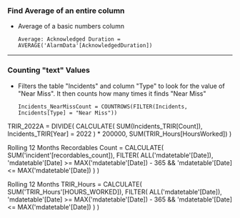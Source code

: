 ### Find Average of an entire column
  - Average of a basic numbers column
    ```
    Average: Acknowledged Duration = 
    AVERAGE('AlarmData'[AcknowledgedDuration])
    ```

***
### Counting "text" Values
  - Filters the table "Incidents" and column "Type" to look for the value of "Near Miss". It then counts how many times it finds "Near Miss"
    ```
    Incidents_NearMissCount = COUNTROWS(FILTER(Incidents, Incidents[Type] = "Near Miss"))
    ```

TRIR_2022A = 
DIVIDE(
    CALCULATE(
        SUM(Incidents_TRIR[Count]),
        Incidents_TRIR[Year] = 2022
    ) * 200000,
    SUM(TRIR_Hours[HoursWorked])
)


Rolling 12 Months Recordables Count = 
CALCULATE(
    SUM('incident'[recordables_count]),
    FILTER(
        ALL('mdatetable'[Date]),
        'mdatetable'[Date] >= MAX('mdatetable'[Date]) - 365
&& 'mdatetable'[Date] <= MAX('mdatetable'[Date])
    )
)



Rolling 12 Months TRIR_Hours = CALCULATE(     SUM('TRIR_Hours'[HOURS_WORKED]),     FILTER(         ALL('mdatetable'[Date]),         'mdatetable'[Date] >= MAX('mdatetable'[Date]) - 365         && 'mdatetable'[Date] <= MAX('mdatetable'[Date])     ) )